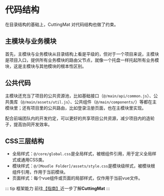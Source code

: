 # 代码结构

在目录结构的基础上，CuttingMat 对代码结构也做了约束。

## 主模块与业务模块

首先，主模块与业务模块从目录结构上看是平级的，但对于一个项目来说，主模块是项目入口，提供所有业务模块的路由父节点，就像一个托盘一样托起所有业务模块，这是主模块与其他模块的根本性区别。

## 公共代码

主模块还充当了项目的公共资源池，比如基础接口（`@/main/api/common.js`）、公共类库（`@/main/assets/util.js`）、公共组件（`@/main/components/`）等都在主模块里；还有项目里的公共路由，比如登录注册页面，也在主模块里实现。

配合前端团队内的开发约定，可以更好的共享项目公共资源，减少项目内的造轮子，提高协同开发效率。

## CSS三层结构

- 全局样式：`@/core/global.css`是全局样式，被根组件引用，用于定义全局样式或通用CSS类。
- 模块样式：`@/[Moudle Folder]/assets/style.css`是模块级样式，被模块根组件引用，作用于当前模块。
- 页面样式：每个vue组件或页面的局部样式，仅作用于当前vue文件。

::: tip 框架能力
前往[【指南】](/guide/framework-core)近一步了解**CuttingMat**
:::
